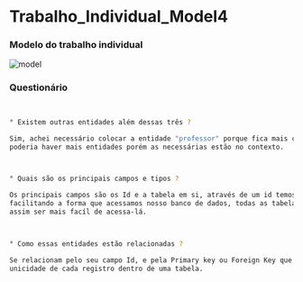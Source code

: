 # Trabalho_Individual_Model4

### Modelo do trabalho individual
![model](https://user-images.githubusercontent.com/113106798/213185767-731d2c60-8e3e-4f26-bc90-ab840f072420.png)



### Questionário

```sh


° Existem outras entidades além dessas três ?

Sim, achei necessário colocar a entidade "professor" porque fica mais completo,
poderia haver mais entidades porém as necessárias estão no contexto.



° Quais são os principais campos e tipos ?

Os principais campos são os Id e a tabela em si, através de um id temos atributos assim 
facilitando a forma que acessamos nosso banco de dados, todas as tabelas tem seus Id para
assim ser mais facíl de acessa-lá.



° Como essas entidades estão relacionadas ?

Se relacionam pelo seu campo Id, e pela Primary key ou Foreign Key que determinam a
unicidade de cada registro dentro de uma tabela.





